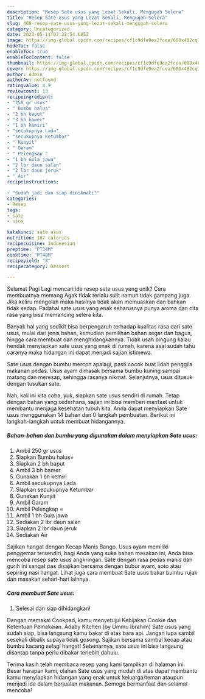 ```yaml
---
description: "Resep Sate usus yang Lezat Sekali, Mengugah Selera"
title: "Resep Sate usus yang Lezat Sekali, Mengugah Selera"
slug: 460-resep-sate-usus-yang-lezat-sekali-mengugah-selera
category: Uncategorized
date: 2023-05-11T07:32:54.685Z
image: https://img-global.cpcdn.com/recipes/cf1c9dfe9ea2fcea/680x482cq70/sate-usus-foto-resep-utama.jpg
hideToc: false
enableToc: true
enableTocContent: false
thumbnail: https://img-global.cpcdn.com/recipes/cf1c9dfe9ea2fcea/680x482cq70/sate-usus-foto-resep-utama.jpg
cover: https://img-global.cpcdn.com/recipes/cf1c9dfe9ea2fcea/680x482cq70/sate-usus-foto-resep-utama.jpg
author: Admin
authorAv: notfound
ratingvalue: 4.9
reviewcount: 13
recipeingredient:
- "250 gr usus"
- " Bumbu halus"
- "2 bh baput"
- "3 bh bamer"
- "1 bh kemiri"
- "secukupnya Lada"
- "secukupnya Ketumbar"
- " Kunyit"
- " Garam"
- " Pelengkap "
- "1 bh Gula jawa"
- "2 lbr daun salan"
- "2 lbr daun jeruk"
- " Air"
recipeinstructions:

- "Sudah jadi dan siap dinikmati!"
categories:
- Resep
tags:
- sate
- usus

katakunci: sate usus 
nutrition: 187 calories
recipecuisine: Indonesian
preptime: "PT34M"
cooktime: "PT48M"
recipeyield: "3"
recipecategory: Dessert

---
```



Selamat Pagi Lagi mencari ide resep sate usus yang unik? Cara membuatnya memang Agak tidak terlalu sulit namun tidak gampang juga. Jika keliru mengolah maka hasilnya tidak akan memuaskan dan bahkan tidak sedap. Padahal sate usus yang enak seharusnya punya aroma dan cita rasa yang bisa memancing selera kita.


Banyak hal yang sedikit bisa berpengaruh terhadap kualitas rasa dari sate usus, mulai dari jenis bahan, kemudian pemilihan bahan segar dan bagus, hingga cara membuat dan menghidangkannya. Tidak usah bingung kalau hendak menyiapkan sate usus yang enak di rumah, karena asal sudah tahu caranya maka hidangan ini dapat menjadi sajian istimewa.

Sate usus dengan bumbu mercon apalagi, pasti cocok buat lidah penggila makanan pedas. Usus ayam dimasak bersama bumbu kuning sampai matang dan meresap, sehingga rasanya nikmat. Selanjutnya, usus ditusuk dengan tusukan sate.


Nah, kali ini kita coba, yuk, siapkan sate usus sendiri di rumah. Tetap dengan bahan yang sederhana, sajian ini bisa memberi manfaat untuk membantu menjaga kesehatan tubuh kita. Anda dapat menyiapkan Sate usus menggunakan 14 bahan dan 0 langkah pembuatan. Berikut ini langkah-langkah untuk membuat hidangannya.

<!--inarticleads1-->

##### Bahan-bahan dan bumbu yang digunakan dalam menyiapkan Sate usus:

1. Ambil 250 gr usus
1. Siapkan  Bumbu halus=
1. Siapkan 2 bh baput
1. Ambil 3 bh bamer
1. Gunakan 1 bh kemiri
1. Ambil secukupnya Lada
1. Siapkan secukupnya Ketumbar
1. Gunakan  Kunyit
1. Ambil  Garam
1. Ambil  Pelengkap =
1. Ambil 1 bh Gula jawa
1. Sediakan 2 lbr daun salan
1. Siapkan 2 lbr daun jeruk
1. Sediakan  Air


Sajikan hangat dengan Kecap Manis Bango. Usus ayam memiliki penggemar tersendiri, bagi Anda yang suka bahan masakan ini, Anda bisa mencoba resep sate usus angkringan. Sate dengan rasa pedas manis dan gurih ini sangat pas disajikan bersama dengan bubur ayam, soto atau sepiring nasi hangat. Lihat juga cara membuat Sate usus bakar bumbu rujak dan masakan sehari-hari lainnya. 

<!--inarticleads2-->

##### Cara membuat Sate usus:


1. Selesai dan siap dihidangkan!

Dengan memakai Cookpad, kamu menyetujui Kebijakan Cookie dan Ketentuan Pemakaian. Adaby Kitchen (by Ummu Ibrahim) Sate usus yang sudah siap, bisa langsung kamu bakar di atas bara api. Jangan lupa sambil sesekali dibalik supaya tidak gosong. Sajikan bersama sambal kecap atau bumbu kacang selagi hangat! Sebenarnya, sate usus ini bisa langsung disantap tanpa perlu dibakar terlebih dahulu. 

Terima kasih telah membaca resep yang kami tampilkan di halaman ini. Besar harapan kami, olahan Sate usus yang mudah di atas dapat membantu kamu menyiapkan hidangan yang enak untuk keluarga/teman ataupun menjadi ide dalam berjualan makanan. Semoga bermanfaat dan selamat mencoba!
